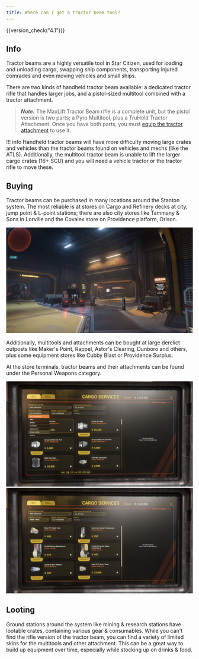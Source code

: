 ```yaml
---
title: Where can I get a tractor beam tool?
---
```


{{version_check("4.1")}}

## Info

Tractor beams are a highly versatile tool in Star Citizen, used for loading and
unloading cargo, swapping ship components, transporting injured comrades and
even moving vehicles and small ships.

There are two kinds of handheld tractor beam available: a dedicated tractor
rifle that handles larger jobs, and a pistol-sized multitool combined with a
tractor attachment.

> ***Note:*** The MaxLift Tractor Beam rifle is a complete unit, but the
> pistol version is two parts; a Pyro Multitool, plus a TruHold Tractor
> Attachment. Once you have both parts, you must
> [equip the tractor attachment](./equip-attachments.md) to use it.

!!! info
    Handheld tractor beams will have more difficulty moving large crates and
    vehicles than the tractor beams found on vehicles and mechs (like the ATLS).
    Additionally, the multitool tractor beam is unable to lift the larger cargo
    crates (16+ SCU) and you will need a vehicle tractor or the tractor rifle to
    move these.

## Buying

Tractor beams can be purchased in many locations around the Stanton system.
The most reliable is at stores on Cargo and Refinery decks at city, jump point
& L-point stations; there are also city stores like Tammany & Sons in Lorville
and the Covalex store on Providence platform, Orison.

![Cargo Deck Store](./images/tractor-beam/cargo-deck.jpg)

Additionally, multitools and attachments can be bought at large derelict
outposts like Maker's Point, Rappel, Astor's Clearing, Dunboro and others,
plus some equipment stores like Cubby Blast or Providence Surplus.

At the store terminals, tractor beams and their attachments can be found under the Personal Weapons category.

![Personal Weapons Category](./images/tractor-beam/store-terminal-category.jpg)
![Tractor Beams in Store Terminal](./images/tractor-beam/store-terminal.jpg)


## Looting

Ground stations around the system like mining & research stations have lootable
crates, containing various gear & consumables. While you can't find the rifle
version of the tractor beam, you can find a variety of limited skins for the
multitools and other attachment. This can be a great way to build up equipment
over time, especially while stocking up on drinks & food.
